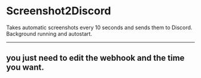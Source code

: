 # Screenshot2Discord
Takes automatic screenshots every 10 seconds and sends them to Discord. Background running and autostart.

----------------------------------------------------------------
you just need to edit the webhook and the time you want.
----------------------------------------------------------------
